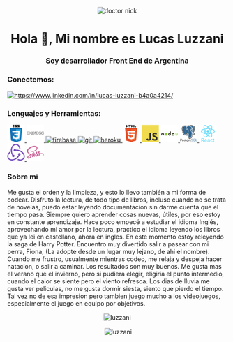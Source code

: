
<p align="center">
<img src=https://user-images.githubusercontent.com/90403563/200921715-b41ed46a-b775-4bf0-9197-77f227024869.gif alt="doctor nick" height="288" width="388"/>
</p>
  
<h1 align="center">Hola 👋, Mi nombre es Lucas Luzzani</h1>
<h3 align="center">Soy desarrollador Front End de Argentina</h3>

<h3 align="left">Conectemos:</h3>
<p align="left">
<a href="https://linkedin.com/in/https://www.linkedin.com/in/lucas-luzzani-b4a0a4214/" target="blank"><img align="center" src="https://raw.githubusercontent.com/rahuldkjain/github-profile-readme-generator/master/src/images/icons/Social/linked-in-alt.svg" alt="https://www.linkedin.com/in/lucas-luzzani-b4a0a4214/" height="30" width="40" /></a>
</p>

<h3 align="left">Lenguajes y Herramientas:</h3>
<p align="left"> <a href="https://www.w3schools.com/css/" target="_blank" rel="noreferrer"> <img src="https://raw.githubusercontent.com/devicons/devicon/master/icons/css3/css3-original-wordmark.svg" alt="css3" width="40" height="40"/> </a> <a href="https://expressjs.com" target="_blank" rel="noreferrer"> <img src="https://raw.githubusercontent.com/devicons/devicon/master/icons/express/express-original-wordmark.svg" alt="express" width="40" height="40"/> </a> <a href="https://firebase.google.com/" target="_blank" rel="noreferrer"> <img src="https://www.vectorlogo.zone/logos/firebase/firebase-icon.svg" alt="firebase" width="40" height="40"/> </a> <a href="https://git-scm.com/" target="_blank" rel="noreferrer"> <img src="https://www.vectorlogo.zone/logos/git-scm/git-scm-icon.svg" alt="git" width="40" height="40"/> </a> <a href="https://heroku.com" target="_blank" rel="noreferrer"> <img src="https://www.vectorlogo.zone/logos/heroku/heroku-icon.svg" alt="heroku" width="40" height="40"/> </a> <a href="https://www.w3.org/html/" target="_blank" rel="noreferrer"> <img src="https://raw.githubusercontent.com/devicons/devicon/master/icons/html5/html5-original-wordmark.svg" alt="html5" width="40" height="40"/> </a> <a href="https://developer.mozilla.org/en-US/docs/Web/JavaScript" target="_blank" rel="noreferrer"> <img src="https://raw.githubusercontent.com/devicons/devicon/master/icons/javascript/javascript-original.svg" alt="javascript" width="40" height="40"/> </a> <a href="https://nodejs.org" target="_blank" rel="noreferrer"> <img src="https://raw.githubusercontent.com/devicons/devicon/master/icons/nodejs/nodejs-original-wordmark.svg" alt="nodejs" width="40" height="40"/> </a> <a href="https://www.postgresql.org" target="_blank" rel="noreferrer"> <img src="https://raw.githubusercontent.com/devicons/devicon/master/icons/postgresql/postgresql-original-wordmark.svg" alt="postgresql" width="40" height="40"/> </a> <a href="https://reactjs.org/" target="_blank" rel="noreferrer"> <img src="https://raw.githubusercontent.com/devicons/devicon/master/icons/react/react-original-wordmark.svg" alt="react" width="40" height="40"/> </a> <a href="https://redux.js.org" target="_blank" rel="noreferrer"> <img src="https://raw.githubusercontent.com/devicons/devicon/master/icons/redux/redux-original.svg" alt="redux" width="40" height="40"/> </a> <a href="https://sass-lang.com" target="_blank" rel="noreferrer"> <img src="https://raw.githubusercontent.com/devicons/devicon/master/icons/sass/sass-original.svg" alt="sass" width="40" height="40"/> </a> </p>


<h3 align="left">Sobre mi</h3>
 Me gusta el orden y la limpieza, y esto lo llevo también a mi forma de codear. Disfruto la lectura, de todo tipo de libros, incluso cuando no se trata de novelas, puedo estar leyendo documentacion sin darme cuenta que el tiempo pasa. 
 Siempre quiero aprender cosas nuevas, útiles, por eso estoy en constante aprendizaje. Hace poco empecé a estudiar el idioma Inglés, aprovechando mi amor por la lectura, practico el idioma leyendo los libros que ya lei en castellano, ahora en ingles. En este momento estoy releyendo la saga de Harry Potter. Encuentro muy divertido salir a pasear con mi perra, Fiona, (La adopte desde un lugar muy lejano, de ahi el nombre). Cuando me frustro, usualmente mientras codeo, me relaja y despeja hacer natacion, o salir a caminar. Los resultados son muy buenos. Me gusta mas el verano que el invierno, pero si pudiera elegir, eligiria el punto intermedio, cuando el calor se siente pero el viento refresca. Los dias de lluvia me gusta ver peliculas, no me gusta dormir siesta, siento que pierdo el tiempo. Tal vez no de esa impresion pero tambien juego mucho a los videojuegos, especialmente el juego en equipo por objetivos. 
 
 <p align="center"><img align="center" src="https://github-readme-stats.vercel.app/api/top-langs?username=luzzani&show_icons=true&locale=en&layout=compact" alt="luzzani" /></p>

<p align="center">&nbsp;<img align="center" src="https://github-readme-stats.vercel.app/api?username=luzzani&show_icons=true&locale=en" alt="luzzani" /></p>

